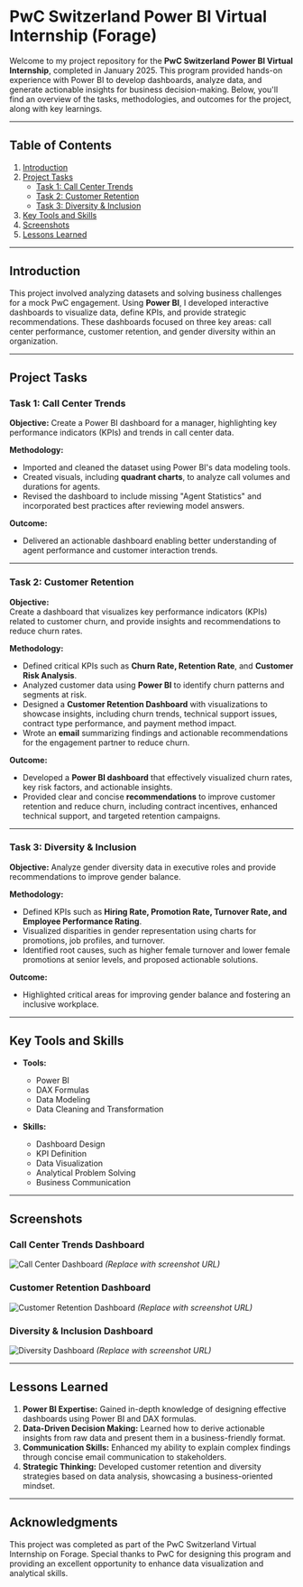 # **PwC Switzerland Power BI Virtual Internship (Forage)**  

Welcome to my project repository for the **PwC Switzerland Power BI Virtual Internship**, completed in January 2025. This program provided hands-on experience with Power BI to develop dashboards, analyze data, and generate actionable insights for business decision-making. Below, you'll find an overview of the tasks, methodologies, and outcomes for the project, along with key learnings.

---

## **Table of Contents**  
1. [Introduction](#introduction)  
2. [Project Tasks](#project-tasks)  
   - [Task 1: Call Center Trends](#task-1-call-center-trends)  
   - [Task 2: Customer Retention](#task-2-customer-retention)  
   - [Task 3: Diversity & Inclusion](#task-3-diversity--inclusion)  
3. [Key Tools and Skills](#key-tools-and-skills)  
4. [Screenshots](#screenshots)  
5. [Lessons Learned](#lessons-learned)  

---

## **Introduction**  

This project involved analyzing datasets and solving business challenges for a mock PwC engagement. Using **Power BI**, I developed interactive dashboards to visualize data, define KPIs, and provide strategic recommendations. These dashboards focused on three key areas: call center performance, customer retention, and gender diversity within an organization.

---

## **Project Tasks**

### **Task 1: Call Center Trends**  
**Objective:** Create a Power BI dashboard for a manager, highlighting key performance indicators (KPIs) and trends in call center data.  

**Methodology:**  
- Imported and cleaned the dataset using Power BI's data modeling tools.  
- Created visuals, including **quadrant charts**, to analyze call volumes and durations for agents.  
- Revised the dashboard to include missing "Agent Statistics" and incorporated best practices after reviewing model answers.  

**Outcome:**  
- Delivered an actionable dashboard enabling better understanding of agent performance and customer interaction trends.  

---

### **Task 2: Customer Retention**  

**Objective:**  
Create a dashboard that visualizes key performance indicators (KPIs) related to customer churn, and provide insights and recommendations to reduce churn rates.

**Methodology:**  
- Defined critical KPIs such as **Churn Rate, Retention Rate**, and **Customer Risk Analysis**.  
- Analyzed customer data using **Power BI** to identify churn patterns and segments at risk.  
- Designed a **Customer Retention Dashboard** with visualizations to showcase insights, including churn trends, technical support issues, contract type performance, and payment method impact.  
- Wrote an **email** summarizing findings and actionable recommendations for the engagement partner to reduce churn.

**Outcome:**  
- Developed a **Power BI dashboard** that effectively visualized churn rates, key risk factors, and actionable insights.  
- Provided clear and concise **recommendations** to improve customer retention and reduce churn, including contract incentives, enhanced technical support, and targeted retention campaigns.

---

### **Task 3: Diversity & Inclusion**  
**Objective:** Analyze gender diversity data in executive roles and provide recommendations to improve gender balance.  

**Methodology:**  
- Defined KPIs such as **Hiring Rate, Promotion Rate, Turnover Rate, and Employee Performance Rating**.  
- Visualized disparities in gender representation using charts for promotions, job profiles, and turnover.  
- Identified root causes, such as higher female turnover and lower female promotions at senior levels, and proposed actionable solutions.  

**Outcome:**  
- Highlighted critical areas for improving gender balance and fostering an inclusive workplace.  

---

## **Key Tools and Skills**  

- **Tools:**  
  - Power BI  
  - DAX Formulas  
  - Data Modeling  
  - Data Cleaning and Transformation  

- **Skills:**  
  - Dashboard Design  
  - KPI Definition  
  - Data Visualization  
  - Analytical Problem Solving  
  - Business Communication  

---

## **Screenshots**  

### **Call Center Trends Dashboard**  
![Call Center Dashboard](#) *(Replace with screenshot URL)*  

### **Customer Retention Dashboard**  
![Customer Retention Dashboard](#) *(Replace with screenshot URL)*  

### **Diversity & Inclusion Dashboard**  
![Diversity Dashboard](#) *(Replace with screenshot URL)*  

---

## **Lessons Learned**  
1. **Power BI Expertise:** Gained in-depth knowledge of designing effective dashboards using Power BI and DAX formulas.  
2. **Data-Driven Decision Making:** Learned how to derive actionable insights from raw data and present them in a business-friendly format.  
3. **Communication Skills:** Enhanced my ability to explain complex findings through concise email communication to stakeholders.  
4. **Strategic Thinking:** Developed customer retention and diversity strategies based on data analysis, showcasing a business-oriented mindset.  

---


## **Acknowledgments**  
This project was completed as part of the PwC Switzerland Virtual Internship on Forage. Special thanks to PwC for designing this program and providing an excellent opportunity to enhance data visualization and analytical skills.

